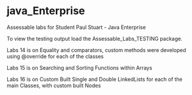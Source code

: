 # java_Enterprise
Assessable labs for Student Paul Stuart - Java Enterprise

To view the testing output load the Assessable_Labs_TESTING package.

Labs 14 is on Equality and comparators, custom methods were developed using @override for each of the classes

Labs 15 is on Searching and Sorting Functions within Arrays

Labs 16 is on Custom Built Single and Double LinkedLists for each of the main Classes, with custom built Nodes
